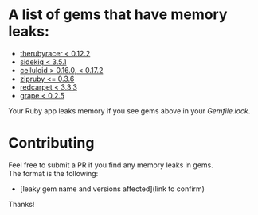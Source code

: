 # A list of gems that have memory leaks:
- [therubyracer < 0.12.2](https://github.com/cowboyd/therubyracer/pull/336)
- [sidekiq < 3.5.1](https://github.com/mperham/sidekiq/pull/2598)
- [celluloid > 0.16.0, < 0.17.2](https://github.com/celluloid/celluloid/pull/678)
- [zipruby <= 0.3.6](https://packetstormsecurity.com/files/111242/libzip-0.10-Heap-Overflow-Information-Leak.html)
- [redcarpet < 3.3.3](https://github.com/vmg/redcarpet/pull/516)
- [grape < 0.2.5](https://github.com/ruby-grape/grape/pull/291#issuecomment-11725614)

Your Ruby app leaks memory if you see gems above in your _Gemfile.lock_.  

# Contributing
Feel free to submit a PR if you find any memory leaks in gems.  
The format is the following:
- [leaky gem name and versions affected](link to confirm)

Thanks!
